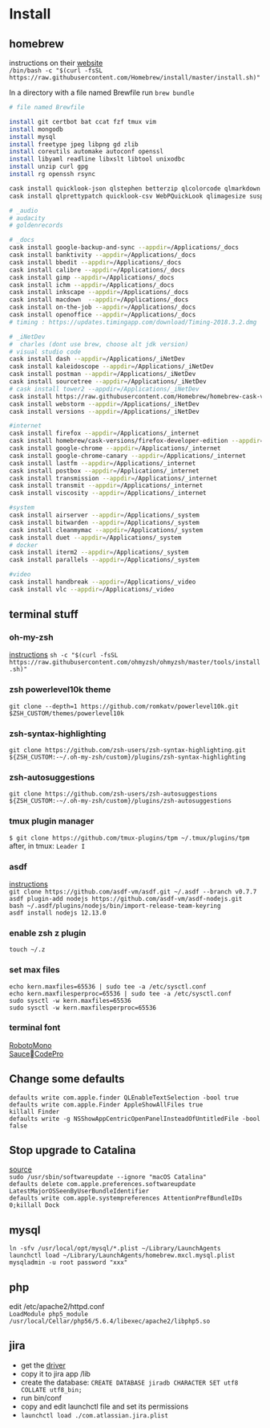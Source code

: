 # Install

## homebrew

instructions on their [website](http://brew.sh/)         
`/bin/bash -c "$(curl -fsSL https://raw.githubusercontent.com/Homebrew/install/master/install.sh)"
`

In a directory with a file named Brewfile run `brew bundle`

```bash
# file named Brewfile

install git certbot bat ccat fzf tmux vim
install mongodb
install mysql
install freetype jpeg libpng gd zlib
install coreutils automake autoconf openssl
install libyaml readline libxslt libtool unixodbc
install unzip curl gpg
install rg openssh rsync

cask install quicklook-json qlstephen betterzip qlcolorcode qlmarkdown 
cask install qlprettypatch quicklook-csv WebPQuickLook qlimagesize suspicious-package

# _audio
# audacity
# goldenrecords

# _docs
cask install google-backup-and-sync --appdir=/Applications/_docs
cask install banktivity --appdir=/Applications/_docs
cask install bbedit --appdir=/Applications/_docs
cask install calibre --appdir=/Applications/_docs
cask install gimp --appdir=/Applications/_docs
cask install ichm --appdir=/Applications/_docs
cask install inkscape --appdir=/Applications/_docs
cask install macdown  --appdir=/Applications/_docs
cask install on-the-job --appdir=/Applications/_docs
cask install openoffice --appdir=/Applications/_docs
# timing : https://updates.timingapp.com/download/Timing-2018.3.2.dmg

# _iNetDev
#  charles (dont use brew, choose alt jdk version)
# visual studio code
cask install dash --appdir=/Applications/_iNetDev
cask install kaleidoscope --appdir=/Applications/_iNetDev
cask install postman --appdir=/Applications/_iNetDev
cask install sourcetree --appdir=/Applications/_iNetDev
# cask install tower2 --appdir=/Applications/_iNetDev
cask install https://raw.githubusercontent.com/Homebrew/homebrew-cask-versions/master/Casks/tower2.rb --appdir=/Applications/_iNetDev
cask install webstorm --appdir=/Applications/_iNetDev
cask install versions --appdir=/Applications/_iNetDev

#internet
cask install firefox --appdir=/Applications/_internet
cask install homebrew/cask-versions/firefox-developer-edition --appdir=/Applications/_internet
cask install google-chrome --appdir=/Applications/_internet
cask install google-chrome-canary --appdir=/Applications/_internet
cask install lastfm --appdir=/Applications/_internet
cask install postbox --appdir=/Applications/_internet
cask install transmission --appdir=/Applications/_internet
cask install transmit --appdir=/Applications/_internet
cask install viscosity --appdir=/Applications/_internet

#system
cask install airserver --appdir=/Applications/_system
cask install bitwarden --appdir=/Applications/_system
cask install cleanmymac --appdir=/Applications/_system
cask install duet --appdir=/Applications/_system
# docker
cask install iterm2 --appdir=/Applications/_system
cask install parallels --appdir=/Applications/_system

#video
cask install handbreak --appdir=/Applications/_video
cask install vlc --appdir=/Applications/_video


```

## terminal stuff
### oh-my-zsh
[instructions](https://github.com/robbyrussell/oh-my-zsh)
`sh -c "$(curl -fsSL https://raw.githubusercontent.com/ohmyzsh/ohmyzsh/master/tools/install.sh)"`

### zsh powerlevel10k theme
`git clone --depth=1 https://github.com/romkatv/powerlevel10k.git $ZSH_CUSTOM/themes/powerlevel10k`

### zsh-syntax-highlighting
`git clone https://github.com/zsh-users/zsh-syntax-highlighting.git ${ZSH_CUSTOM:-~/.oh-my-zsh/custom}/plugins/zsh-syntax-highlighting`

### zsh-autosuggestions
`git clone https://github.com/zsh-users/zsh-autosuggestions ${ZSH_CUSTOM:-~/.oh-my-zsh/custom}/plugins/zsh-autosuggestions`

### tmux plugin manager
`$ git clone https://github.com/tmux-plugins/tpm ~/.tmux/plugins/tpm`  
after, in tmux: `Leader I`


### asdf
[instructions](https://asdf-vm.com/#/core-manage-asdf-vm?id=install-asdf-vm)  
`git clone https://github.com/asdf-vm/asdf.git ~/.asdf --branch v0.7.7`  
`asdf plugin-add nodejs https://github.com/asdf-vm/asdf-nodejs.git`  
`bash ~/.asdf/plugins/nodejs/bin/import-release-team-keyring`  
`asdf install nodejs 12.13.0`  


### enable zsh z plugin

`touch ~/.z`


### set max files
`echo kern.maxfiles=65536 | sudo tee -a /etc/sysctl.conf`  
`echo kern.maxfilesperproc=65536 | sudo tee -a /etc/sysctl.conf`   
`sudo sysctl -w kern.maxfiles=65536`  
`sudo sysctl -w kern.maxfilesperproc=65536`  


### terminal font
[RobotoMono](https://github.com/ryanoasis/nerd-fonts/releases/download/v2.1.0/RobotoMono.zip)  
[SauceCodePro](https://github.com/ryanoasis/nerd-fonts/releases/download/v2.1.0/SourceCodePro.zip)


## Change some defaults

`defaults write com.apple.finder QLEnableTextSelection -bool true`  
`defaults write com.apple.Finder AppleShowAllFiles true`  
`killall Finder`  
`defaults write -g NSShowAppCentricOpenPanelInsteadOfUntitledFile -bool false`  

## Stop upgrade to Catalina
[source](https://apple.stackexchange.com/questions/367995/how-to-block-updates-to-mac-os-x-catalina)  
`sudo /usr/sbin/softwareupdate --ignore "macOS Catalina"`   
`defaults delete com.apple.preferences.softwareupdate LatestMajorOSSeenByUserBundleIdentifier`  
`defaults write com.apple.systempreferences AttentionPrefBundleIDs 0;killall Dock`  

## mysql
`ln -sfv /usr/local/opt/mysql/*.plist ~/Library/LaunchAgents`  
`launchctl load ~/Library/LaunchAgents/homebrew.mxcl.mysql.plist`  
`mysqladmin -u root password "xxx"`

## php
edit /etc/apache2/httpd.conf  
`LoadModule php5_module    /usr/local/Cellar/php56/5.6.4/libexec/apache2/libphp5.so`

  
## jira
- get the [driver](http://dev.mysql.com/downloads/connector/j)
- copy it to jira app /lib
- create the database:  `CREATE DATABASE jiradb CHARACTER SET utf8 COLLATE utf8_bin;`
- run bin/conf
- copy and edit launchctl file and set its permissions
- `launchctl load ./com.atlassian.jira.plist`


